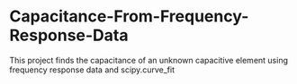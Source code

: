 # Capacitance-From-Frequency-Response-Data
This project finds the capacitance of an unknown capacitive element using frequency response data and scipy.curve_fit
